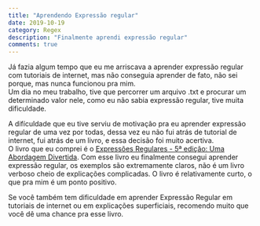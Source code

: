```yaml
---
title: "Aprendendo Expressão regular"
date: 2019-10-19
category: Regex
description: "Finalmente aprendi expressão regular"
comments: true
---
```

<!-- ## Introdução -->
Já fazia algum tempo que eu me arriscava a aprender expressão regular com tutoriais de internet, mas não conseguia aprender de fato, não sei porque, mas nunca funcionou pra mim.  
Um dia no meu trabalho, tive que percorrer um arquivo .txt e procurar um determinado valor nele, como eu não sabia expressão regular, tive muita dificuldade.  
<!-- ## E daí ? -->
A difículdade que eu tive serviu de motivação pra eu aprender expressão regular de uma vez por todas, dessa vez eu não fui atrás de tutorial de internet, fui atrás de um livro, e essa decisão foi muito acertiva.  
O livro que eu comprei é o [Expressões Regulares - 5ª edição: Uma Abordagem Divertida](https://www.amazon.com.br/Express%C3%B5es-Regulares-edi%C3%A7%C3%A3o-Abordagem-Divertida-ebook/dp/B01BPK1W46). Com esse livro eu finalmente consegui aprender expressão regular, os exemplos são extremamente claros, não é um livro verboso cheio de explicações complicadas. O livro é relativamente curto, o que pra mim é um ponto positivo.  
<!-- ## Conclusão -->
Se você também tem dificuldade em aprender Expressão Regular em tutoriais de internet ou em explicações superficiais, recomendo muito que você dê uma chance pra esse livro.